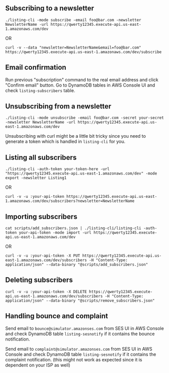 ## Subscribing to a newsletter

`./listing-cli -mode subscribe -email foo@bar.com -newsletter NewsletterName -url https://qwerty12345.execute-api.us-east-1.amazonaws.com/dev`

OR

`curl -v --data "newsletter=NewsletterName&email=foo@bar.com" https://qwerty12345.execute-api.us-east-1.amazonaws.com/dev/subscribe`

## Email confirmation

Run previous "subscription" command to the real email address and click "Confirm email" button. Go to DynamoDB tables in AWS Console UI and check `listing-subscribers` table.

## Unsubscribing from a newsletter

`./listing-cli -mode unsubscribe -email foo@bar.com -secret your-secret -newsletter NewsletterName -url https://qwerty12345.execute-api.us-east-1.amazonaws.com/dev`

Unsubscribing with curl might be a little bit tricky since you need to generate a token which is handled in `listing-cli` for you.

## Listing all subscribers

`./listing-cli -auth-token your-token-here -url "https://qwerty12345.execute-api.us-east-1.amazonaws.com/dev" -mode export -newsletter Listing1`

OR

`curl -v -u :your-api-token https://qwerty12345.execute-api.us-east-1.amazonaws.com/dev/subscribers?newsletter=NewsletterName`

## Importing subscribers

`cat scripts/add_subscribers.json | ./listing-cli/listing-cli -auth-token your-api-token -mode import -url https://qwerty12345.execute-api.us-east-1.amazonaws.com/dev`

OR

`curl -v -u :your-api-token -X PUT https://qwerty12345.execute-api.us-east-1.amazonaws.com/dev/subscribers -H "Content-Type: application/json" --data-binary "@scripts/add_subscribers.json"`

## Deleting subscribers

`curl -v -u :your-api-token -X DELETE https://qwerty12345.execute-api.us-east-1.amazonaws.com/dev/subscribers -H "Content-Type: application/json" --data-binary "@scripts/remove_subscribers.json"`

## Handling bounce and complaint

Send email to `bounce@simulator.amazonses.com` from SES UI in AWS Console and check DynamoDB table `listing-sesnotify` if it contains the bounce notification.

Send email to `complaint@simulator.amazonses.com` from SES UI in AWS Console and check DynamoDB table `listing-sesnotify` if it contains the complaint notification. (this might not work as expected since it is dependent on your ISP as well)
